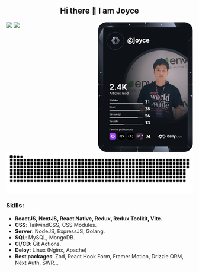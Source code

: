 <div align="center">
  <h2> 
    Hi there 👋  I am Joyce
  </h2>
</div>

<a href="https://app.daily.dev/Joyce">
  <img align="right" src="https://github.com/daonham/daonham/blob/main/devcard.svg" width="256" alt="Joyce's Dev Card"/>
</a>

<a>
  <img height="170px" src="https://github-readme-stats.vercel.app/api?username=daonham&show_icons=true&bg_color=30,e96443,904e95&title_color=fff&text_color=fff&icon_color=fff" />
  <img height="170px" src="https://github-readme-stats.vercel.app/api/top-langs/?username=daonham&hide=html&hide_title=true&hide_border=true&layout=compact&langs_count=7&exclude_repo=comp426,Redventures-Movie-Quotes&text_color=fff&icon_color=fff&bg_color=30,e96443,904e95&theme=graywhite" />
</a>

<p align="center">
 <img width="1000" src="github-snake.svg" alt="snake"/>
</p>

### Skills:
- **ReactJS, NextJS, React Native, Redux, Redux Toolkit, Vite.**
- **CSS**: TailwindCSS, CSS Modules.
- **Server**: NodeJS, ExpressJS, Golang.
- **SQL**: MySQL, MongoDB.
- **CI/CD**: Git Actions.
- **Deloy**: Linux (Nginx, Apache)
- **Best packages**: Zod, React Hook Form, Framer Motion, Drizzle ORM, Next Auth, SWR...

